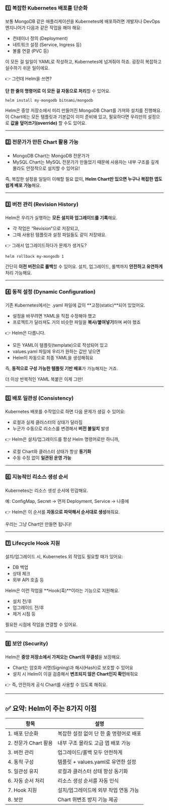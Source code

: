 ### **1️⃣ 복잡한 Kubernetes 배포를 단순화**

보통 MongoDB 같은 애플리케이션을 Kubernetes에 배포하려면 개발자나 DevOps 엔지니어가 다음과 같은 작업을 해야 해요:

- 컨테이너 정의 (Deployment)
- 네트워크 설정 (Service, Ingress 등)
- 볼륨 연결 (PVC 등)
  
이 모든 걸 일일이 YAML로 작성하고, Kubernetes에 넘겨줘야 하죠.
굉장히 복잡하고 실수하기 쉬운 일이에요.

👉 그런데 Helm을 쓰면?

**단 한 줄의 명령어로 이 모든 걸 자동으로 처리**할 수 있어요.

```
helm install my-mongodb bitnami/mongodb
```

Helm은 중앙 저장소에서 미리 만들어진 MongoDB Chart를 가져와 설치를 진행해요.
이 Chart에는 모든 템플릿과 기본값이 이미 준비돼 있고, 필요하다면 우리만의 설정으로 **값을 덮어쓰기(override)** 할 수도 있어요.

---

### **2️⃣ 전문가가 만든 Chart 활용 가능**

- MongoDB Chart는 MongoDB 전문가가
- MySQL Chart는 MySQL 전문가가 만들었기 때문에 사용자는 내부 구조를 깊게 몰라도 안정적으로 설치할 수 있어요!

즉, 복잡한 설정을 일일이 이해할 필요 없이, **Helm Chart만 있으면 누구나 복잡한 앱도 쉽게 배포 가능**해요.

---

### **3️⃣ 버전 관리 (Revision History)**

Helm은 우리가 실행하는 **모든 설치와 업그레이드를 기록**해요.
- 각 작업은 “Revision”으로 저장되고,
- 그때 사용된 템플릿과 설정 파일들도 같이 저장돼요.

👉 그래서 업그레이드하다가 문제가 생겨도?

```
helm rollback my-mongodb 1
```

간단히 **이전 버전으로 롤백**할 수 있어요.
설치, 업그레이드, 롤백까지 **안전하고 유연하게** 처리 가능해요.

---

### **4️⃣ 동적 설정 (Dynamic Configuration)**

기존 Kubernetes에서는 .yaml 파일에 값이 **고정(static)**되어 있었어요.
- 설정을 바꾸려면 YAML을 직접 수정해야 했고
- 프로젝트가 달라져도 거의 비슷한 파일을 **복사/붙여넣기**하며 써야 했죠
    
👉 Helm은 다릅니다.

- 모든 YAML이 템플릿(template)으로 작성되어 있고
- values.yaml 파일에 우리가 원하는 값만 넣으면
- Helm이 자동으로 최종 YAML을 생성해줘요

즉, **동적으로 구성 가능한 템플릿 기반 배포**가 가능해지는 거죠.

더 이상 반복적인 YAML 복붙은 이제 그만!

---

### **5️⃣ 배포 일관성 (Consistency)**

Kubernetes 배포를 수작업으로 하면 다음 문제가 생길 수 있어요:
- 로컬과 실제 클러스터의 상태가 달라짐
- 누군가 수동으로 리소스를 변경해서 **버전 불일치** 발생

👉 Helm은 설치/업그레이드를 항상 Helm 명령어로만 하니까,
- 로컬 Chart와 클러스터 상태가 항상 **동기화**
- 수동 수정 없이 **일관된 운영 가능**

---

### **6️⃣ 지능적인 리소스 생성 순서**

Kubernetes는 리소스 생성 순서에 민감해요.

예:
ConfigMap, Secret → 먼저
Deployment, Service → 나중에

👉 Helm은 이 순서를 **자동으로 파악해서 순서대로 생성**해줘요.

우리는 그냥 Chart만 만들면 됩니다!

---
### **7️⃣ Lifecycle Hook 지원**

설치/업그레이드 시, Kubernetes 외 작업도 필요할 때가 있어요:

- DB 백업
- 상태 체크
- 외부 API 호출 등

Helm은 이런 작업을 **Hook(훅)**이라는 기능으로 지원해요.
- 설치 전/후
- 업그레이드 전/후
- 제거 시점 등

필요한 시점에 작업을 연결할 수 있어요.

---
### **8️⃣ 보안 (Security)**

Helm은 **중앙 저장소에서 가져오는 Chart의 무결성**을 보장해요.
- Chart는 암호화 서명(Signing)과 해시(Hash)로 보호할 수 있어요
- 설치 시 Helm이 이걸 검증해서 **변조되지 않은 Chart인지 확인**해줘요

👉 즉, 안전하게 공식 Chart를 사용할 수 있도록 해줘요.

---

## **✅ 요약: Helm이 주는 8가지 이점**

|**항목**|**설명**|
|---|---|
|1. 배포 단순화|복잡한 설정 없이 단 한 줄 명령어로 배포|
|2. 전문가 Chart 활용|내부 구조 몰라도 고급 앱 배포 가능|
|3. 버전 관리|업그레이드/롤백 모두 안전하게|
|4. 동적 구성|템플릿 + values.yaml로 유연한 설정|
|5. 일관성 유지|로컬과 클러스터 상태 항상 동기화|
|6. 자동 순서 처리|리소스 생성 순서를 자동 인식|
|7. Hook 지원|설치/업그레이드에 외부 작업 연동 가능|
|8. 보안|Chart 위변조 방지 기능 제공|
